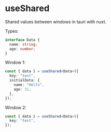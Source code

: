 # useShared

Shared values between windows in tauri with nuxt.

Types:

```ts
interface Data {
  name: string;
  age: number;
}
```

Window 1:

```ts
const { data } = useShared<Data>({
  key: "test",
  initialData: {
    name: "Hello",
    age: 31,
  },
});
```

Window 2:

```ts
const { data } = useShared<Data>({
  key: "test",
});
```
